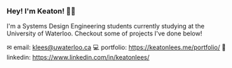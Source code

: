 ### Hey! I'm Keaton! 👋🏼

I'm a Systems Design Engineering students currently studying at the University of Waterloo. Checkout some of projects I've done below!

✉ email: klees@uwaterloo.ca
💻 portfolio: https://keatonlees.me/portfolio/
🔗 linkedin: https://www.linkedin.com/in/keatonlees/

